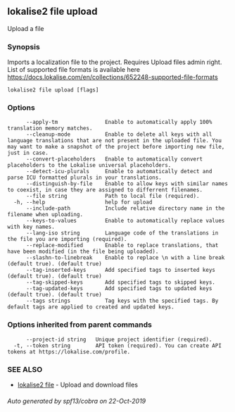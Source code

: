 ## lokalise2 file upload

Upload a file

### Synopsis

Imports a localization file to the project. Requires Upload files admin right. List of supported file formats is available here https://docs.lokalise.com/en/collections/652248-supported-file-formats

```
lokalise2 file upload [flags]
```

### Options

```
      --apply-tm               Enable to automatically apply 100% translation memory matches.
      --cleanup-mode           Enable to delete all keys with all language translations that are not present in the uploaded file. You may want to make a snapshot of the project before importing new file, just in case.
      --convert-placeholders   Enable to automatically convert placeholders to the Lokalise universal placeholders.
      --detect-icu-plurals     Enable to automatically detect and parse ICU formatted plurals in your translations.
      --distinguish-by-file    Enable to allow keys with similar names to coexist, in case they are assigned to differrent filenames.
      --file string            Path to local file (required).
  -h, --help                   help for upload
      --include-path           Include relative directory name in the filename when uploading.
      --keys-to-values         Enable to automatically replace values with key names.
      --lang-iso string        Language code of the translations in the file you are importing (required).
      --replace-modified       Enable to replace translations, that have been modified (in the file being uploaded).
      --slashn-to-linebreak    Enable to replace \n with a line break (default true). (default true)
      --tag-inserted-keys      Add specified tags to inserted keys (default true). (default true)
      --tag-skipped-keys       Add specified tags to skipped keys.
      --tag-updated-keys       Add specified tags to updated keys (default true). (default true)
      --tags strings           Tag keys with the specified tags. By default tags are applied to created and updated keys.
```

### Options inherited from parent commands

```
      --project-id string   Unique project identifier (required).
  -t, --token string        API token (required). You can create API tokens at https://lokalise.com/profile.
```

### SEE ALSO

* [lokalise2 file](lokalise2_file.md)	 - Upload and download files

###### Auto generated by spf13/cobra on 22-Oct-2019
